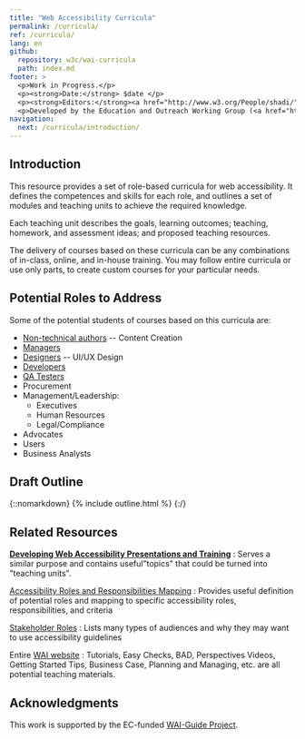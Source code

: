 ```yaml
---
title: "Web Accessibility Curricula"
permalink: /curricula/
ref: /curricula/
lang: en
github:
  repository: w3c/wai-curricula
  path: index.md
footer: >
  <p>Work in Progress.</p>
  <p><strong>Date:</strong> $date </p>
  <p><strong>Editors:</strong><a href="http://www.w3.org/People/shadi/">Shadi Abou-Zahra</a> and Daniel Montalvo. Contributors: <a href="https://www.w3.org/WAI/EO/EOWG-members">EOWG Participants</a>. </p>
  <p>Developed by the Education and Outreach Working Group (<a href="http://www.w3.org/WAI/EO/">EOWG</a>). Developed as part of the <a href="https://www.w3.org/WAI/about/projects/wai-guide/">WAI-Guide Project</a> funded by the European Commission (EC) under the Horizon 2020 program (Grant Agreement 822245).</p>
navigation:
  next: /curricula/introduction/
---
```


## Introduction ##

This resource provides a set of role-based curricula for web accessibility. It defines the competences and skills for each role, and outlines a set of modules and teaching units to achieve the required knowledge.

Each teaching unit describes the goals, learning outcomes; teaching, homework, and assessment ideas; and proposed teaching resources.

The delivery of courses based on these curricula can be any combinations of in-class, online, and in-house training. You may follow entire curricula or use only parts, to create custom courses for your particular needs.

## Potential Roles to Address ##

Some of the potential students of courses based on this curricula are:

* [Non-technical authors](https://www.w3.org/WAI/EO/wiki/Role_definition_document#Design_Roles) -- Content Creation
* [Managers](https://www.w3.org/WAI/EO/wiki/Role_definition_document#Management_Roles)
* [Designers](https://www.w3.org/WAI/EO/wiki/Role_definition_document#Design_Roles) -- UI/UX Design
* [Developers](https://www.w3.org/WAI/EO/wiki/Role_definition_document#Implementation_Roles)
* [QA Testers](https://www.w3.org/WAI/EO/wiki/Role_definition_document#Testing_Roles)
* Procurement
* Management/Leadership:
  * Executives
  * Human Resources
  * Legal/Compliance
* Advocates
* Users
* Business Analysts

## Draft Outline ##

{::nomarkdown}
{% include outline.html %}
{:/}

## Related Resources ##

[**Developing Web Accessibility Presentations and Training**](https://www.w3.org/WAI/teach-advocate/accessibility-training/)
: Serves a similar purpose and contains useful"topics" that could be turned into "teaching units".

[Accessibility Roles and Responsibilities Mapping](https://www.w3.org/WAI/EO/wiki/RA11y_Matrix)
: Provides useful definition of potential roles and mapping to specific accessibility roles, responsibilities, and criteria

[Stakeholder Roles](https://www.w3.org/WAI/GL/task-forces/silver/wiki/Job_Stories_for_Stakeholders)
: Lists many types of audiences and why they may want to use accessibility guidelines

Entire [WAI website](htps://www.w3.org/WAI/)
: Tutorials, Easy Checks, BAD, Perspectives Videos, Getting Started Tips, Business Case, Planning and Managing, etc. are all potential teaching materials.

## Acknowledgments ##

This work is supported by the EC-funded [WAI-Guide Project](https://www.w3.org/WAI/about/projects/wai-guide/).
